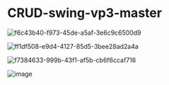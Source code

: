 # CRUD-swing-vp3-master

![f6c43b40-f973-45de-a5af-3e6c9c6500d9](https://github.com/Kazuya-01/CRUD-swing-vp3-master/assets/118815752/39ab69fd-274f-42db-8a2b-3ee2d58733e7)

![ff1df508-e9d4-4127-85d5-3bee28ad2a4a](https://github.com/Kazuya-01/CRUD-swing-vp3-master/assets/118815752/f7538a92-e7e7-42d4-9fb3-18c86270cbc8)

![f7384633-999b-43f1-af5b-cb6f6ccaf716](https://github.com/Kazuya-01/CRUD-swing-vp3-master/assets/118815752/4d568e53-57bf-4748-a1ef-8e1dc37dbb02)

![image](https://github.com/Kazuya-01/CRUD-swing-vp3-master/assets/118815752/aa482ba2-2a59-4706-94ea-e2dcdc7d1b98)

